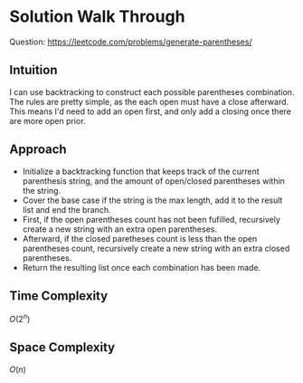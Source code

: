 # Solution Walk Through
Question: https://leetcode.com/problems/generate-parentheses/

## Intuition
I can use backtracking to construct each possible parentheses combination. The rules are pretty simple, as the each open must have a close afterward. This means I'd need to add an open first, and only add a closing once there are more open prior.

## Approach
- Initialize a backtracking function that keeps track of the current parenthesis string, and the amount of open/closed parentheses within the string.
- Cover the base case if the string is the max length, add it to the result list and end the branch.
- First, if the open parentheses count has not been fufilled, recursively create a new string with an extra open parentheses.
- Afterward, if the closed paretheses count is less than the open parentheses count, recursively create a new string with an extra closed parentheses.
- Return the resulting list once each combination has been made.

## Time Complexity
$O(2^{n})$

## Space Complexity
$O(n)$